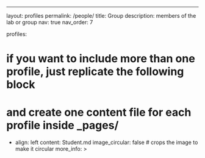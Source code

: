 ---
layout: profiles
permalink: /people/
title: Group
description: members of the lab or group
nav: true
nav_order: 7

profiles:
  # if you want to include more than one profile, just replicate the following block
  # and create one content file for each profile inside _pages/
  - align: left
    content: Student.md
    image_circular: false # crops the image to make it circular
    more_info: >
     
 
